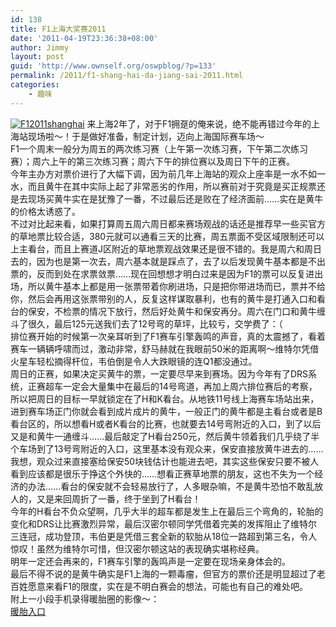 ```yaml
---
id: 138
title: F1上海大奖赛2011
date: '2011-04-19T23:36:38+08:00'
author: Jimmy
layout: post
guid: 'http://www.ownself.org/oswpblog/?p=133'
permalink: /2011/f1-shang-hai-da-jiang-sai-2011.html
categories:
    - 趣味
---
```


[![F12011shanghai](/wp-content/uploads/2010/F12011_14BD6/F12011shanghai_thumb.jpg "F12011shanghai")](/wp-content/uploads/2010/F12011_14BD6/F12011shanghai.jpg) 来上海2年了，对于F1拥趸的俺来说，绝不能再错过今年的上海站现场啦～！于是做好准备，制定计划，迈向上海国际赛车场～   
 F1一个周末一般分为周五的两次练习赛（上午第一次练习赛，下午第二次练习赛）；周六上午的第三次练习赛；周六下午的排位赛以及周日下午的正赛。   
 今年主办方对票价进行了大幅下调，因为前几年上海站的观众上座率是一水不如一水，而且黄牛在其中实际上起了非常恶劣的作用，所以赛前对于究竟是买正规票还是去现场买黄牛实在是犹豫了一番，不过最后还是败在了经济面前……实在是黄牛的价格太诱惑了。   
 不过对比起来看，如果打算周五周六周日都来赛场观战的话还是推荐早一些买官方的草地票比较合适，380元就可以通看三天的比赛，周五票面不受区域限制还可以上主看台，而且上赛道J区附近的草地票观战效果还是很不错的。我是周六和周日去的，因为也是第一次去，周六基本就是踩点了，去了以后发现黄牛基本都是不出票的，反而到处在求票敛票……现在回想想才明白过来是因为F1的票可以反复进出场，所以黄牛基本上都是用一张票带着你刷进场，只是把你带进场而已，票并不给你，然后会再用这张票带别的人，反复这样谋取暴利，也有的黄牛是打通入口和看台的保安，不检票的情况下放行，然后好处黄牛和保安再分。周六在门口和黄牛缠斗了很久，最后125元送我们去了12号弯的草坪，比较亏，交学费了：（   
 排位赛开始的时候第一次亲耳听到了F1赛车引擎轰鸣的声音，真的太震撼了，看着赛车一辆辆呼啸而过，激动非常，舒马赫就在我眼前50米的距离啊～维特尔凭借火星车轻松摘得杆位，韦伯倒是令人大跌眼镜的连Q1都没通过。   
 周日的正赛，如果决定买黄牛的票，一定要尽早来到赛场。因为今年有了DRS系统，正赛超车一定会大量集中在最后的14号弯道，再加上周六排位赛后的考察，所以把周日的目标一早就锁定在了H和K看台。从地铁11号线上海赛车场站出来，进到赛车场正门你就会看到成片成片的黄牛，一般正门的黄牛都是主看台或者是B看台区的，所以想看H或者K看台的比赛，也就要去14号弯附近的入口，到了以后又是和黄牛一通缠斗……最后敲定了H看台250元，然后黄牛领着我们几乎绕了半个车场到了13号弯附近的入口，这里基本没有观众来，保安直接放黄牛进去的……我想，观众过来直接塞给保安50块钱估计也能进去吧，其实这些保安只要不被人看到应该都是很乐于挣这个外快的……想看正赛草地票的朋友，这也不失为一个经济的办法……看台的保安就不会轻易放行了，人多眼杂嘛，不是黄牛恐怕不敢乱放人的，又是来回周折了一番，终于坐到了H看台！   
 今年的H看台不负众望啊，几乎大半的超车都是发生上在最后三个弯角的，轮胎的变化和DRS让比赛激烈异常，最后汉密尔顿同学凭借着完美的发挥阻止了维特尔三连冠，成功登顶，韦伯更是凭借三套全新的软胎从18位一路超到第三名，令人惊叹！虽然为维特尔可惜，但汉密尔顿这站的表现确实堪称经典。   
 明年一定还会再来的，F1赛车引擎的轰鸣声是一定要在现场亲身体会的。   
 最后不得不说的是黄牛确实是F1上海的一颗毒瘤，但官方的票价还是明显超过了老百姓愿意来看F1的限度，实在是不明白赛会的想法，可能也有自己的难处吧。   
 附上一小段手机录得暖胎圈的影像～：   
 [暖胎入口](http://v.youku.com/v_show/id_XMjYwMDYyNjky.html)